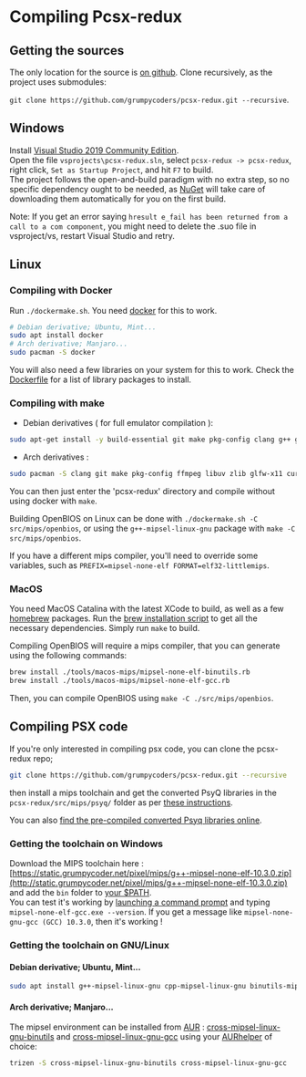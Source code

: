 # Compiling Pcsx-redux

## Getting the sources
The only location for the source is [on github](https://github.com/grumpycoders/pcsx-redux/). Clone recursively, as the project uses submodules: 

`git clone https://github.com/grumpycoders/pcsx-redux.git --recursive`.

## Windows

Install [Visual Studio 2019 Community Edition](https://visualstudio.microsoft.com/thank-you-downloading-visual-studio/?sku=Community&rel=16).   
Open the file `vsprojects\pcsx-redux.sln`, select `pcsx-redux -> pcsx-redux`, right click, `Set as Startup Project`, and hit `F7` to build.  
The project follows the open-and-build paradigm with no extra step, so no specific dependency ought to be needed, as [NuGet](https://www.nuget.org/)
will take care of downloading them automatically for you on the first build.

Note: If you get an error saying `hresult e_fail has been returned from a call to a com component`, you might need to delete the .suo file in vsproject/vs, restart Visual Studio and retry.

## Linux

### Compiling with Docker

Run `./dockermake.sh`. You need [docker](https://en.wikipedia.org/wiki/Docker_(software)) for this to work.
```bash
# Debian derivative; Ubuntu, Mint...
sudo apt install docker
# Arch derivative; Manjaro...
sudo pacman -S docker
```

You will also need a few libraries on your system for this to work. 
Check the [Dockerfile](https://github.com/grumpycoders/pcsx-redux/blob/main/tools/build/Dockerfile#L22) for a list of library packages to install.

### Compiling with make

 - Debian derivatives ( for full emulator compilation ):

```bash
sudo apt-get install -y build-essential git make pkg-config clang g++ g++-mipsel-linux-gnu cpp-mipsel-linux-gnu binutils-mipsel-linux-gnu libfreetype-dev libavcodec-dev libavformat-dev libavutil-dev libglfw3-dev libswresample-dev libuv1-dev zlib1g-dev
```

 - Arch derivatives :

```bash
sudo pacman -S clang git make pkg-config ffmpeg libuv zlib glfw-x11 curl xorg-server-xvfb
```

You can then just enter the 'pcsx-redux' directory and compile without using docker with `make`.

Building OpenBIOS on Linux can be done with `./dockermake.sh -C src/mips/openbios`, or using the `g++-mipsel-linux-gnu` package with `make -C src/mips/openbios`.  

If you have a different mips compiler, you'll need to override some variables, such as `PREFIX=mipsel-none-elf FORMAT=elf32-littlemips`.  

### MacOS
You need MacOS Catalina with the latest XCode to build, as well as a few [homebrew](https://brew.sh/) packages. Run the [brew installation script](https://github.com/grumpycoders/pcsx-redux/blob/main/.github/scripts/install-brew-dependencies.sh) to get all the necessary dependencies. Simply run `make` to build.

Compiling OpenBIOS will require a mips compiler, that you can generate using the following commands:
```bash
brew install ./tools/macos-mips/mipsel-none-elf-binutils.rb
brew install ./tools/macos-mips/mipsel-none-elf-gcc.rb
```

Then, you can compile OpenBIOS using `make -C ./src/mips/openbios`.

## Compiling PSX code

If you're only interested in compiling psx code, you can clone the pcsx-redux repo; 
```bash
git clone https://github.com/grumpycoders/pcsx-redux.git --recursive
```  
then install a mips toolchain and get the converted PsyQ libraries in the `pcsx-redux/src/mips/psyq/` folder as per  [these instructions](https://github.com/ABelliqueux/pcsx-redux/blob/main/src/mips/psyq/README.md).

You can also [find the pre-compiled converted Psyq libraries online](https://github.com/ABelliqueux/nolibgs_hello_worlds/blob/main/README.md#nugget--psyq-setup).

### Getting the toolchain on Windows

Download the MIPS toolchain here : [https://static.grumpycoder.net/pixel/mips/g++-mipsel-none-elf-10.3.0.zip](http://static.grumpycoder.net/pixel/mips/g++-mipsel-none-elf-10.3.0.zip)  
and add the `bin` folder to [your $PATH](https://stackoverflow.com/questions/44272416/how-to-add-a-folder-to-path-environment-variable-in-windows-10-with-screensho#44272417).  
You can test it's working by [launching a command prompt](https://www.lifewire.com/how-to-open-command-prompt-2618089) and typing `mipsel-none-elf-gcc.exe --version`. If you get a message like `mipsel-none-gnu-gcc (GCC) 10.3.0`, then it's working !

### Getting the toolchain on GNU/Linux 

#### Debian derivative; Ubuntu, Mint...

```bash
sudo apt install g++-mipsel-linux-gnu cpp-mipsel-linux-gnu binutils-mipsel-linux-gnu
```
#### Arch derivative; Manjaro...

The mipsel environment can be installed from [AUR](https://wiki.archlinux.org/index.php/Aur) : [cross-mipsel-linux-gnu-binutils](https://aur.archlinux.org/packages/cross-mipsel-linux-gnu-binutils/) and [cross-mipsel-linux-gnu-gcc](https://aur.archlinux.org/packages/cross-mipsel-linux-gnu-gcc/) using your [AURhelper](https://wiki.archlinux.org/index.php/AUR_helpers) of choice:

```bash
trizen -S cross-mipsel-linux-gnu-binutils cross-mipsel-linux-gnu-gcc
```
